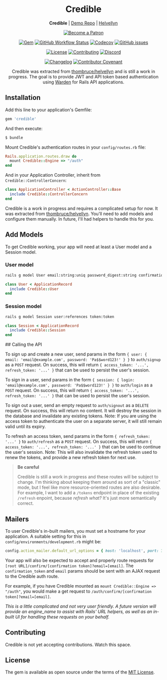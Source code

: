 <h1 id="credible" align="center">Credible</h1>

<p align="center"><strong>Credible</strong> | <a href="https://github.com/thombruce/credible-demo">Demo Repo</a> | <a href="https://github.com/thombruce/helvellyn">Helvellyn</a></p>

<p align="center"><a href="https://www.patreon.com/thombruce"><img src="https://c5.patreon.com/external/logo/become_a_patron_button.png" alt="Become a Patron"></a></p>

<p align="center"><a href="https://rubygems.org/gems/credible"><img src="https://img.shields.io/gem/v/credible?logo=rubygems" alt="Gem"></a>
<a href="https://github.com/thombruce/credible/actions"><img src="https://img.shields.io/github/workflow/status/thombruce/credible/CI?logo=github" alt="GitHub Workflow Status"></a>
<a href="https://codecov.io/gh/thombruce/credible"><img src="https://img.shields.io/codecov/c/github/thombruce/credible?logo=codecov" alt="Codecov"></a>
<a href="https://github.com/thombruce/credible/issues"><img src="https://img.shields.io/github/issues-raw/thombruce/credible?logo=github" alt="GitHub issues"></a></p>

<p align="center"><a href="MIT-LICENSE"><img src="https://img.shields.io/badge/license-MIT-green.svg" alt="License"></a>
<a href="CONTRIBUTING.md"><img src="https://img.shields.io/badge/contributions-welcome-blue.svg" alt="Contributing"></a>
<a href="https://discord.gg/YMU87db"><img src="https://img.shields.io/discord/697123984231366716?color=7289da&label=chat&logo=discord" alt="Discord"></a></p>

<p align="center"><a href="CHANGELOG.md"><img src="https://img.shields.io/badge/Keep%20a%20Changelog-v1.1.0%20adopted-red.svg" alt="Changelog"></a>
<a href="CODE_OF_CONDUCT.md"><img src="https://img.shields.io/badge/Contributor%20Covenant-v1.4%20adopted-ff69b4.svg" alt="Contributor Covenant"></a></p>

<p align="center">Credible was extracted from <a href="https://github.com/thombruce/helvellyn">thombruce/helvellyn</a> and is still a work in progress. The goal is to provide JWT and API token based authentication using <a href="https://github.com/wardencommunity/warden/">Warden</a> for Rails API applications.</p>

## Installation

Add this line to your application's Gemfile:

```ruby
gem 'credible'
```

And then execute:
```bash
$ bundle
```

Mount Credible's authentication routes in your `config/routes.rb` file:

```ruby
Rails.application.routes.draw do
  mount Credible::Engine => "/auth"
end
```

And in your Application Controller, inherit from `Credible::ControllerConcern`:

```ruby
class ApplicationController < ActionController::Base
  include Credible::ControllerConcern
end
```

Credible is a work in progress and requires a complicated setup for now. It was extracted from [thombruce/helvellyn](https://github.com/thombruce/helvellyn). You'll need to add models and configure them manually. In future, I'll had helpers to handle this for you.

## Add Models

To get Credible working, your app will need at least a User model and a Session model.

### User model

```bash
rails g model User email:string:uniq password_digest:string confirmation_token:token confirmed_at:datetime
```

```ruby
class User < ApplicationRecord
  include Credible::User
end
```

### Session model

```bash
rails g model Session user:references token:token
```

```ruby
class Session < ApplicationRecord
  include Credible::Session
end
```

## Calling the API

To sign up and create a new user, send params in the form `{ user: { email: 'email@example.com', password: 'Pa$$word123!' } }` to `auth/signup` as a `POST` request. On success, this will return `{ access_token: '...', refresh_token: '...' }` that can be used to persist the user's session.

To sign in a user, send params in the form `{ session: { login: 'email@example.com', password: 'Pa$$word123!' } }` to `auth/login` as a `POST` request. On success, this will return `{ access_token: '...', refresh_token: '...' }` that can be used to persist the user's session.

To sign out a user, send an empty request to `auth/signout` as a `DELETE` request. On success, this will return no content. It will destroy the session in the database and invalidate any existing tokens. Note: If you are using the access token to authenticate the user on a separate server, it will still remain valid until its expiry.

To refresh an access token, send params in the form `{ refresh_token: '...' }` to `auth/refresh` as a `POST` request. On success, this will return `{ access_token: '...', refresh_token: '...' }` that can be used to continue the user's session. Note: This will also invalidate the refresh token used to renew the tokens, and provide a new refresh token for next use.

> **Be careful**
>
> Credible is still a work in progress and these routes will be subject to change. I'm thinking about keeping them around as sort of a "classic" mode, but I feel like more resource-oriented routes are also desirable. For example, I want to add a `/tokens` endpoint in place of the existing `/refresh` enpoint, because _refresh what?_ It's just more semantically correct.

## Mailers

To user Credible's in-built mailers, you must set a hostname for your application. A suitable setting for this in `config/environments/development.rb` might be:

```ruby
config.action_mailer.default_url_options = { host: 'localhost', port: 3000 }
```

Your app will also be expected to accept and properly route requests for `[root URL]/confirm/[confirmation token]?email=[email]`. The `confirmation_token` and `email` params should be sent with an AJAX request to the Credible auth route.

For example, if you have Credible mounted as `mount Credible::Engine => "/auth"`, you would make a get request to `/auth/confirm/[confirmation token]?email=[email]`.

_This is a little complicated and not very user friendly. A future version will provide an engine_name to assist with Rails' URL helpers, as well as an in-built UI for handling these requests on your behalf._

## Contributing

Credible is not yet accepting contributions. Watch this space.

## License

The gem is available as open source under the terms of the [MIT License](https://opensource.org/licenses/MIT).

